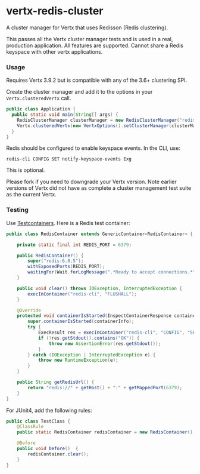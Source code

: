 # vertx-redis-cluster

A cluster manager for Vertx that uses Redisson (Redis clustering).

This passes all the Vertx cluster manager tests and is used in a real, production application. All features are supported. Cannot share a Redis keyspace with other vertx applications.

### Usage

Requires Vertx 3.9.2 but is compatible with any of the 3.6+ clustering SPI.

Create the cluster manager and add it to the options in your `Vertx.clusteredVertx` call.

```java
public class Application {
  public static void main(String[] args) {
    RedisClusterManager clusterManager = new RedisClusterManager("redis://redis:6379");
    Vertx.clusteredVertx(new VertxOptions().setClusterManager(clusterManager), vertx -> { /*...*/ });
  } 
}
```

Redis should be configured to enable keyspace events. In the CLI, use:

```shell script
redis-cli CONFIG SET notify-keyspace-events Exg
```

This is optional.

Please fork if you need to downgrade your Vertx version. Note earlier versions of Vertx did not have as complete a cluster management test suite as the current Vertx.

### Testing

Use [Testcontainers](https://www.testcontainers.org). Here is a Redis test container:

```java
public class RedisContainer extends GenericContainer<RedisContainer> {

	private static final int REDIS_PORT = 6379;

	public RedisContainer() {
		super("redis:6.0.5");
		withExposedPorts(REDIS_PORT);
		waitingFor(Wait.forLogMessage(".*Ready to accept connections.*", 1));
	}

	public void clear() throws IOException, InterruptedException {
		execInContainer("redis-cli", "FLUSHALL");
	}

	@Override
	protected void containerIsStarted(InspectContainerResponse containerInfo) {
		super.containerIsStarted(containerInfo);
		try {
			ExecResult res = execInContainer("redis-cli", "CONFIG", "SET", "notify-keyspace-events", "Exg");
			if (!res.getStdout().contains("OK")) {
				throw new AssertionError(res.getStdout());
			}
		} catch (IOException | InterruptedException e) {
			throw new RuntimeException(e);
		}
	}

	public String getRedisUrl() {
		return "redis://" + getHost() + ":" + getMappedPort(6379);
	}
}
```

For JUnit4, add the following rules:

```java
public class TestClass {
	@ClassRule
	public static RedisContainer redisContainer = new RedisContainer();

	@Before
	public void before()  {
		redisContainer.clear();
	}
}
```